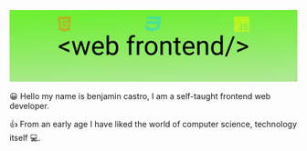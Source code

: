 ![My cover page](images/myCoverpage.png)

😀 Hello my name is benjamin castro, I am a self-taught frontend web developer.

👍 From an early age I have liked the world of computer science, technology itself 💻.
